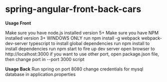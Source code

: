 # spring-angular-front-back-cars

**Usage Front**

Make sure you have node.js installed version 5+
Make sure you have NPM installed version 3+
WINDOWS ONLY run npm install -g webpack webpack-dev-server typescript to install global dependencies
run npm install to install dependencies
run npm start to fire up dev server
open browser to http://localhost:3000
if you want to use other port, open package.json file, then change port in --port 3000 script


**Usage Back**
Run spring on port 8080
change credentials for mysql database in application.properties